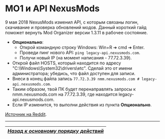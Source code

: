 # MO1 и API NexusMods

9 мая 2018 NexusMods изменил API, с которым связаны логин, скачивание и проверка обновлений модов. Данный короткий гайд поможет вернуть Mod Organizer версии 1.3.11 в рабочее состояние.

+ **Опционально**:
    + Открой командную строку Windows: Win+R ➔ cmd ➔ Enter.
    + Проведи пинг нового API: `ping legacy-api.nexusmods.com`.
    + Получи новый IP (на момент написания - 77.72.3.39).
+ Открой файл HOSTS, который находится по адресу "C:\Windows\System32\drivers\etc". Сделай это от имени администратора; убедись, что файл доступен для записи.
+ Внеси в конец файла запись `77.72.3.39 nmm.nexusmods.com # legacy-api.nexusmods.com`.
+ Таким образом, твой ПК будет перенаправлять запросы к nmm.nexusmods.com на 77.72.3.39, где находится legacy-api.nexusmods.com.
+ Если IP изменится, то выполни действия из пункта **Опционально**.

[Источник на Reddit](https://www.reddit.com/r/skyrimmods/comments/8ibbu4/classic_login_fix_for_mo1nmm_no_update_needed/).

------

|[*Назад к основному порядку действий*](../01_Minimum/03_Основной_порядок_действий.md)|
|:---:|
